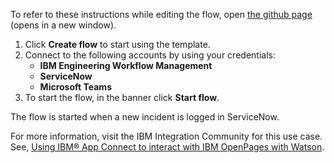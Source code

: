 To refer to these instructions while editing the flow, open [the github page](https://github.com/ot4i/app-connect-templates/tree/main/resources/markdown//Create%20a%20new%20IBM%20EWM%20work%20item%20when%20a%20new%20incident%20is%20logged%20in%20ServiceNow_instructions.md) (opens in a new window).

1. Click **Create flow** to start using the template.
2. Connect to the following accounts by using your credentials:
   - **IBM Engineering Workflow Management** 
   - **ServiceNow**
   - **Microsoft Teams**
3. To start the flow, in the banner click **Start flow**.

The flow is started when a new incident is logged in ServiceNow.

For more information, visit the IBM Integration Community for this use case. See, [Using IBM® App Connect to interact with IBM OpenPages with Watson](https://community.ibm.com/community/user/integration/blogs/shamini-arumugam1/2021/09/23/using-ibm-engineering-workflow-management-in-app-c).
